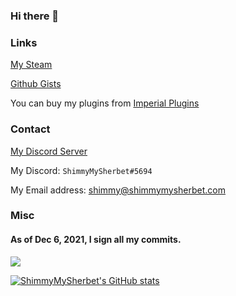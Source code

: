 ### Hi there 👋

### Links
 [My Steam](https://steamcommunity.com/id/ShimmyMySherbet/)
 
 [Github Gists](https://gist.github.com/ShimmyMySherbet)

 You can buy my plugins from [Imperial Plugins](https://imperialplugins.com/Merchant/ShimmyMySherbet)
 
 ### Contact
 
 [My Discord Server](https://discord.shimmymysherbet.com/)
 
 My Discord: `ShimmyMySherbet#5694`
 
 My Email address: shimmy@shimmymysherbet.com
 
 ### Misc
 
  #### As of Dec 6, 2021, I sign all my commits.
 
 <img src="https://komarev.com/ghpvc/?username=ShimmyMySherbet&color=blueviolet">

 
 [![ShimmyMySherbet's GitHub stats](https://github-readme-stats.vercel.app/api?username=ShimmyMySherbet)](https://github.com/anuraghazra/github-readme-stats)




<!--
**ShimmyMySherbet/ShimmyMySherbet** is a ✨ _special_ ✨ repository because its `README.md` (this file) appears on your GitHub profile.

Here are some ideas to get you started:

- 🔭 I’m currently working on ...
- 🌱 I’m currently learning ...
- 👯 I’m looking to collaborate on ...
- 🤔 I’m looking for help with ...
- 💬 Ask me about ...
- 📫 How to reach me: ...
- 😄 Pronouns: ...
- ⚡ Fun fact: ...
-->

